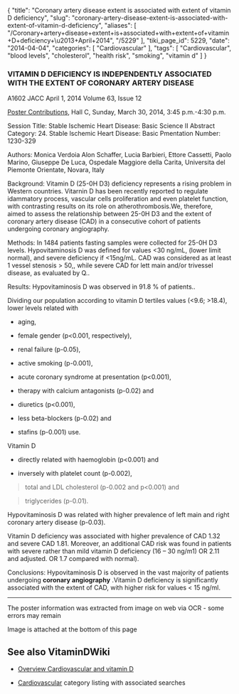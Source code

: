 {
    "title": "Coronary artery disease extent is associated with extent of vitamin D deficiency",
    "slug": "coronary-artery-disease-extent-is-associated-with-extent-of-vitamin-d-deficiency",
    "aliases": [
        "/Coronary+artery+disease+extent+is+associated+with+extent+of+vitamin+D+deficiency+\u2013+April+2014",
        "/5229"
    ],
    "tiki_page_id": 5229,
    "date": "2014-04-04",
    "categories": [
        "Cardiovascular"
    ],
    "tags": [
        "Cardiovascular",
        "blood levels",
        "cholesterol",
        "health risk",
        "smoking",
        "vitamin d"
    ]
}


### VITAMIN D DEFICIENCY IS INDEPENDENTLY ASSOCIATED WITH THE EXTENT OF CORONARY ARTERY DISEASE

A1602 JACC April 1, 2014 Volume 63, Issue 12

[Poster Contributions](http://content.onlinejacc.org/article.aspx?articleid=1855399%20), Hall C, Sunday, March 30, 2014, 3:45 p.m.-4:30 p.m.

Session Title: Stable Ischemic Heart Disease: Basic Science II Abstract Category: 24. Stable lschemic Heart Disease: Basic Pmentation Number: 1230-329

Authors: Monica Verdoia Alon Schaffer, Lucia Barbieri, Ettore Cassetti, Paolo Marino, Giuseppe De Luca, Ospedale Maggiore della Carita, Universita del Piemonte Orientate, Novara, Italy

Background: Vitamin D (25-0H D3) deficiency represents a rising problem in Western countries. Vitarnin D has been recently reported to regulate idammatory process, vascular cells proliferation and even platelet function, with contrasting results on its role on atherothrombosis.We, therefore, aimed to assess the relationship between 25-0H D3 and the extent of coronary artery disease (CAD) in a consecutive cohort of patients undergoing coronary angiography.

Methods: In 1484 patients fasting samples were collected for 25-0H D3 levels. Hypovitaminosis D was defined for values <30 ng/mL, (lower limit normal), and severe deficiency if <15ng/mL. CAD was considered as at least 1 vessel stenosis > 50,, while severe CAD for lett main and/or trivessel disease, as evaluated by Q..

Results: Hypovitaminosis D was observed in 91.8 % of patients.. 

Dividing our population according to vitamin D tertiles values (<9.6; >18.4), lower levels related with 

* aging, 

* female gender (p<0.001, respectively), 

* renal failure (p-0.05), 

* active smoking (p-0.001), 

* acute coronary syndrome at presentation (p<0.001), 

* therapy with calcium antagonists (p-0.02) and 

* diuretics (p<0.001), 

* less beta-blockers (p-0.02) and 

* stafins (p-0.001) use. 

Vitamin D 

* directly related with haemoglobin (p<0.001) and 

* inversely with platelet count (p-0.002), 

> total and LDL cholesterol (p-0.002 and p<0.001) and 

> triglycerides (p-0.01). 

Hypovitaminosis D was related with higher prevalence of left main and right coronary artery disease (p-0.03). 

Vitamin D deficiency was associated with higher prevalence of CAD 1.32 and severe CAD 1.81. Moreover, an additional CAD risk was found in patients with severe rather than mild vitamin D deficiency (16 – 30 ng/m1) OR 2.11 and adjusted. OR 1.7 compared with normal).

Conclusions: Hypovitaminosis D is observed in the vast majority of patients undergoing  **coronary angiography** .Vitamin D deficiency is significantly associated with the extent of CAD, with higher risk for values < 15 ng/ml.

---

The poster information was extracted from image on web via OCR - some errors may remain

Image is attached at the bottom of this page

## See also VitaminDWiki

* [Overview Cardiovascular and vitamin D](/tags/overview-cardiovascular-and-vitamin-d.html)

* [Cardiovascular](/tags/cardiovascular.html) category listing with associated searches